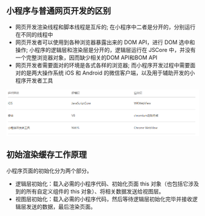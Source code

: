 ## 小程序与普通网页开发的区别

- 网页开发渲染线程和脚本线程是互斥的; 在小程序中二者是分开的，分别运行在不同的线程中
- 网页开发者可以使用到各种浏览器暴露出来的 DOM API，进行 DOM 选中和操作; 小程序的逻辑层和渲染层是分开的，逻辑层运行在 JSCore 中，并没有一个完整浏览器对象，因而缺少相关的DOM API和BOM API
- 网页开发者需要面对的环境是各式各样的浏览器; 而小程序开发过程中需要面对的是两大操作系统 iOS 和 Android 的微信客户端，以及用于辅助开发的小程序开发者工具

![image-20210919142905131](images/image-20210919142905131.png)



## 初始渲染缓存工作原理

小程序页面的初始化分为两个部分。

- 逻辑层初始化：载入必需的小程序代码、初始化页面 this 对象（也包括它涉及到的所有自定义组件的 this 对象）、将相关数据发送给视图层。
- 视图层初始化：载入必需的小程序代码，然后等待逻辑层初始化完毕并接收逻辑层发送的数据，最后渲染页面。

